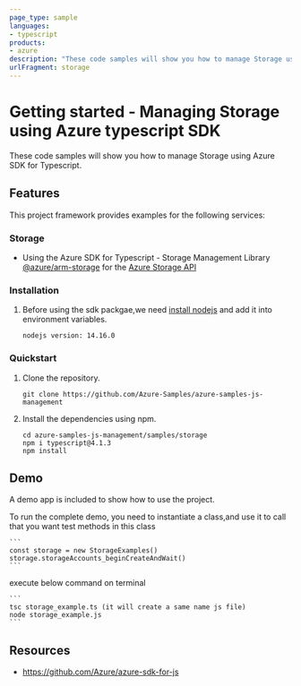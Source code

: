 ```yaml
---
page_type: sample
languages:
- typescript
products:
- azure
description: "These code samples will show you how to manage Storage using Azure SDK for Typescript."
urlFragment: storage
---
```


# Getting started - Managing Storage using Azure typescript SDK

These code samples will show you how to manage Storage using Azure SDK for Typescript.

## Features

This project framework provides examples for the following services:

### Storage
* Using the Azure SDK for Typescript - Storage Management Library [@azure/arm-storage](https://www.npmjs.com/package/@azure/arm-storage) for the [Azure Storage API](https://docs.microsoft.com/en-us/rest/api/storagerp/)


### Installation

1.  Before using the sdk packgae,we need [install nodejs](https://nodejs.org/en/download/) and add it into environment variables.

    ```
    nodejs version: 14.16.0
    ```
### Quickstart

1.  Clone the repository.

    ```
    git clone https://github.com/Azure-Samples/azure-samples-js-management
    ```

2.  Install the dependencies using npm.

    ```
    cd azure-samples-js-management/samples/storage
    npm i typescript@4.1.3
    npm install
    ```

## Demo

A demo app is included to show how to use the project.

To run the complete demo, you need to instantiate a class,and use it to call that you want test methods in this class 

    ```
    const storage = new StorageExamples()
    storage.storageAccounts_beginCreateAndWait()
    ```

execute below command on terminal

    ```
    tsc storage_example.ts (it will create a same name js file)
    node storage_example.js
    ```

## Resources

- https://github.com/Azure/azure-sdk-for-js